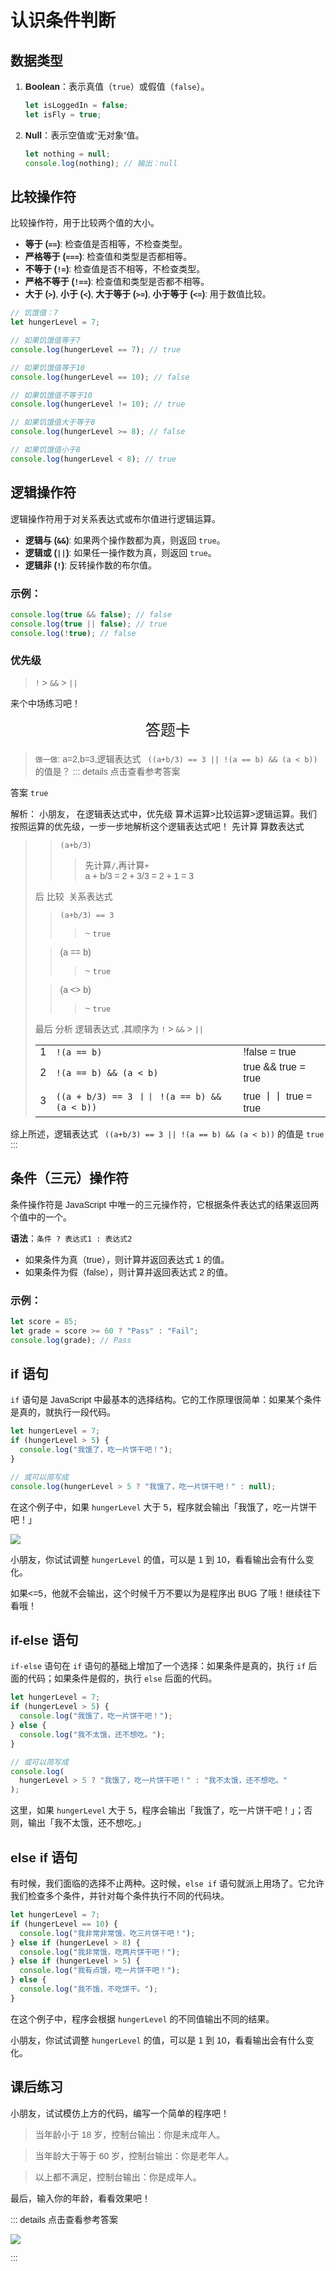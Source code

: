 # 认识条件判断

## 数据类型

1. **Boolean**：表示真值（`true`）或假值（`false`）。

   ```javascript
   let isLoggedIn = false;
   let isFly = true;
   ```

2. **Null**：表示空值或“无对象”值。
   ```javascript
   let nothing = null;
   console.log(nothing); // 输出：null
   ```

## 比较操作符

比较操作符，用于比较两个值的大小。

- **等于 (`==`)**: 检查值是否相等，不检查类型。
- **严格等于 (`===`)**: 检查值和类型是否都相等。
- **不等于 (`!=`)**: 检查值是否不相等，不检查类型。
- **严格不等于 (`!==`)**: 检查值和类型是否都不相等。
- **大于 (`>`)**, **小于 (`<`)**, **大于等于 (`>=`)**, **小于等于 (`<=`)**: 用于数值比较。

```javascript
// 饥饿值：7
let hungerLevel = 7;

// 如果饥饿值等于7
console.log(hungerLevel == 7); // true

// 如果饥饿值等于10
console.log(hungerLevel == 10); // false

// 如果饥饿值不等于10
console.log(hungerLevel != 10); // true

// 如果饥饿值大于等于8
console.log(hungerLevel >= 8); // false

// 如果饥饿值小于8
console.log(hungerLevel < 8); // true
```

## 逻辑操作符

逻辑操作符用于对关系表达式或布尔值进行逻辑运算。

- **逻辑与 (`&&`)**: 如果两个操作数都为真，则返回 `true`。
- **逻辑或 (`||`)**: 如果任一操作数为真，则返回 `true`。
- **逻辑非 (`!`)**: 反转操作数的布尔值。

### 示例：

```javascript
console.log(true && false); // false
console.log(true || false); // true
console.log(!true); // false
```

### 优先级

> `!` > `&&` > `||`

来个中场练习吧！

<!--    答题卡 demo版，以Kimi AI生成  -->
<head>
<title>答题卡</title>
<style>
  body {
    font-family: Arial, sans-serif;
  }
  答题卡 {
    border: 2px solid #000;
    border-radius: 8px;
    padding: 20px;
    margin: 20px;
    background-color: #f9f9f0;
  }
  .title {
    text-align: center;
    font-size: 24px;
    margin-bottom: 20px;
  }
  .question-container {
    margin-bottom: 30px;
  }
  .question {
    margin-bottom: 10px;
  }
  .options {
    margin-bottom: 20px;
  }
  .option {
    margin-right: 10px;
  }
  .result {
    text-align: center;
    margin-top: 20px;
    font-size: 20px;
    color: #fff;
    display: none;
  }
  .correct {
    background-color: #4CAF50;
  }
  .incorrect {
    background-color: #f44336;
  }
  .analyze-btn {
    display: none;
    width: 100px;
    margin: 20px auto;
    padding: 10px;
    cursor: pointer;
  }
  .analysis {
    text-align: center;
    display: none;
    margin-top: 10px;
  }
  .disabled-option {
    opacity: 0.5;
    cursor: not-allowed;
  }
</style>
<script src="https://cdn.jsdelivr.net/npm/marked/marked.min.js"></script>
</head>
<body>
<div class="答题卡">
  <div class="title">答题卡</div>
  
  <div id="questions"></div>
  
  <script>
    const questions = [
      {
        id: 1,
        question: 'a=2,b=3,逻辑表达式 ` ((a+b/3) == 3 || !(a == b) && (a < b))`的值是？',
        options: ['True', 'Flase'],
        correctAnswer: '`True`',
        analysis: `解析： 小朋友， 在逻辑表达式中，优先级 算术运算>比较运算>逻辑运算。我们按照运算的优先级，一步一步地解析这个逻辑表达式吧！
        > 先计算 算数表达式
> > \`(a+b/3)\`
> > > 先计算\`/\`,再计算\`+\`  
> > > a + b/3 = 2 + 3/3 = 2 + 1 = 3 
> 
> 后 比较 ‌关系表达式 
> > \`(a+b/3) == 3\` 
> > > ~ \`true\` 
> 
> > (a == b)
> > >~ \`true\`
> 
> > (a <> b) 
> > >~ \`true\` 
>
> 最后 分析 逻辑表达式 ,其顺序为 \`!\` > \`&&\` > \`||\`        
> 
|  | | |
|:------:|:----------------------------|:---------|
|1|\`!(a == b)\`|!false = true
|2|\`!(a == b) && (a < b)\`|true && true = true
|3|\`((a + b/3) == 3 丨丨 !(a == b) && (a < b))\`|true丨丨 true = true|

综上所述，逻辑表达式 \` ((a+b/3) == 3 || !(a == b) && (a < b))\` 的值是 \`true\``
      },
      // 更多题目可以在这里添加
    ];

    const questionsContainer = document.getElementById('questions');

    questions.forEach(question => {
      const questionDiv = document.createElement('div');
      questionDiv.className = 'question-container';

      questionDiv.innerHTML = `
        <div class="question">${marked.parse(question.question)}</div>
        <div class="options">
          ${question.options.map(option => `<input type="radio" class="option" name="q${question.id}" value="${option}">${option}`).join('')}
        </div>
        <div class="result correct">答对了！</div>
        <div class="result incorrect">答错了！</div>
        <button class="analyze-btn">参看答案简析</button>
        <div class="analysis" style="display:none;">${marked.parse(question.analysis)}</div>
      `;

      questionsContainer.appendChild(questionDiv);

      const options = questionDiv.querySelectorAll(`[name="q${question.id}"]`);
      const resultCorrect = questionDiv.querySelector('.result.correct');
      const resultIncorrect = questionDiv.querySelector('.result.incorrect');
      const analyzeBtn = questionDiv.querySelector('.analyze-btn');
      const analysisDiv = questionDiv.querySelector('.analysis');

      let answered = false;

      options.forEach(option => {
        option.addEventListener('change', function() {
          if (answered) return;
          answered = true;
          options.forEach(o => o.disabled = true);
          if (option.value === question.correctAnswer) {
            resultCorrect.style.display = 'block';
            analyzeBtn.style.display = 'block';
          } else {
            resultIncorrect.style.display = 'block';
            analysisDiv.style.display = 'block';
            analyzeBtn.style.display = 'none'; // Hide the button after showing the analysis
          }
        });
      });

      analyzeBtn.addEventListener('click', function() {
        analysisDiv.style.display = 'block';
        analyzeBtn.style.display = 'none'; // Hide the button after showing the analysis
      });
    });
  </script>
</div>
</body>


> `做一做`: a=2,b=3,逻辑表达式 ` ((a+b/3) == 3 || !(a == b) && (a < b))`的值是？
::: details 点击查看参考答案

答案 `true`

解析： 小朋友， 在逻辑表达式中，优先级 算术运算>比较运算>逻辑运算。我们按照运算的优先级，一步一步地解析这个逻辑表达式吧！ 先计算 算数表达式

> > `(a+b/3)`
> >
> > > 先计算`/`,再计算`+`  
> > > a + b/3 = 2 + 3/3 = 2 + 1 = 3
>
> 后 比较 ‌ 关系表达式
>
> > `(a+b/3) == 3`
> >
> > > ~ `true`
>
> > (a == b)
> >
> > > ~ `true`
>
> > (a <> b)
> >
> > > ~ `true`
>
> 最后 分析 逻辑表达式 ,其顺序为 `!` > `&&` > `||`
>
> |     |                                              |                       |
> | :-: | :------------------------------------------- | :-------------------- |
> |  1  | `!(a == b)`                                  | !false = true         |
> |  2  | `!(a == b) && (a < b)`                       | true && true = true   |
> |  3  | `((a + b/3) == 3 丨丨 !(a == b) && (a < b))` | true 丨丨 true = true |

综上所述，逻辑表达式 ` ((a+b/3) == 3 || !(a == b) && (a < b))` 的值是 `true`
:::

## 条件（三元）操作符

条件操作符是 JavaScript 中唯一的三元操作符，它根据条件表达式的结果返回两个值中的一个。

**语法**：`条件 ? 表达式1 : 表达式2`

- 如果条件为真（true），则计算并返回表达式 1 的值。
- 如果条件为假（false），则计算并返回表达式 2 的值。

### 示例：

```javascript
let score = 85;
let grade = score >= 60 ? "Pass" : "Fail";
console.log(grade); // Pass
```

## if 语句

`if` 语句是 JavaScript 中最基本的选择结构。它的工作原理很简单：如果某个条件是真的，就执行一段代码。

```javascript
let hungerLevel = 7;
if (hungerLevel > 5) {
  console.log("我饿了，吃一片饼干吧！");
}

// 或可以简写成
console.log(hungerLevel > 5 ? "我饿了，吃一片饼干吧！" : null);
```

在这个例子中，如果 `hungerLevel` 大于 5，程序就会输出「我饿了，吃一片饼干吧！」

![](/QQ20240918-174943.png)

小朋友，你试试调整 `hungerLevel` 的值，可以是 1 到 10，看看输出会有什么变化。

如果<=5，他就不会输出，这个时候千万不要以为是程序出 BUG 了哦！继续往下看哦！

## if-else 语句

`if-else` 语句在 `if` 语句的基础上增加了一个选择：如果条件是真的，执行 `if` 后面的代码；如果条件是假的，执行 `else` 后面的代码。

```javascript
let hungerLevel = 7;
if (hungerLevel > 5) {
  console.log("我饿了，吃一片饼干吧！");
} else {
  console.log("我不太饿，还不想吃。");
}

// 或可以简写成
console.log(
  hungerLevel > 5 ? "我饿了，吃一片饼干吧！" : "我不太饿，还不想吃。"
);
```

这里，如果 `hungerLevel` 大于 5，程序会输出「我饿了，吃一片饼干吧！」；否则，输出「我不太饿，还不想吃。」

## else if 语句

有时候，我们面临的选择不止两种。这时候，`else if` 语句就派上用场了。它允许我们检查多个条件，并针对每个条件执行不同的代码块。

```javascript
let hungerLevel = 7;
if (hungerLevel == 10) {
  console.log("我非常非常饿，吃三片饼干吧！");
} else if (hungerLevel > 8) {
  console.log("我非常饿，吃两片饼干吧！");
} else if (hungerLevel > 5) {
  console.log("我有点饿，吃一片饼干吧！");
} else {
  console.log("我不饿，不吃饼干。");
}
```

在这个例子中，程序会根据 `hungerLevel` 的不同值输出不同的结果。

小朋友，你试试调整 `hungerLevel` 的值，可以是 1 到 10，看看输出会有什么变化。

## 课后练习

小朋友，试试模仿上方的代码，编写一个简单的程序吧！

> 当年龄小于 18 岁，控制台输出：你是未成年人。

> 当年龄大于等于 60 岁，控制台输出：你是老年人。

> 以上都不满足，控制台输出：你是成年人。

最后，输入你的年龄，看看效果吧！

::: details 点击查看参考答案

![](/QQ20240918-173445.png)

:::
